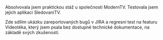 Absolvovala jsem praktickou stáž u společnosti ModernTV. Testovala jsem jejich aplikaci SledovaniTV. 

Zde sdílím ukázku zareportovaných bugů v JIRA a regresní test na featuru Videotéka, který jsem psala bez dostupné technické dokumentace, na základě svých zkušeností.
